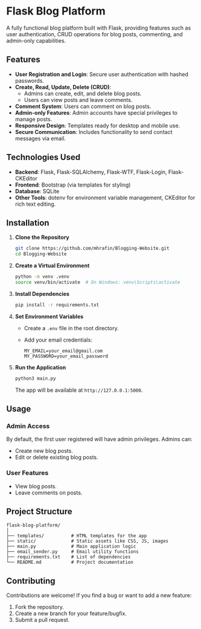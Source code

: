
# Flask Blog Platform

A fully functional blog platform built with Flask, providing features such as user authentication, CRUD operations for blog posts, commenting, and admin-only capabilities.

## Features

- **User Registration and Login**: Secure user authentication with hashed passwords.
- **Create, Read, Update, Delete (CRUD)**:
  - Admins can create, edit, and delete blog posts.
  - Users can view posts and leave comments.
- **Comment System**: Users can comment on blog posts.
- **Admin-only Features**: Admin accounts have special privileges to manage posts.
- **Responsive Design**: Templates ready for desktop and mobile use.
- **Secure Communication**: Includes functionality to send contact messages via email.

## Technologies Used

- **Backend**: Flask, Flask-SQLAlchemy, Flask-WTF, Flask-Login, Flask-CKEditor
- **Frontend**: Bootstrap (via templates for styling)
- **Database**: SQLite
- **Other Tools**: dotenv for environment variable management, CKEditor for rich text editing.

## Installation

1. **Clone the Repository**

   ```bash
   git clone https://github.com/mhrafin/Blogging-Website.git
   cd Blogging-Website
   ```

2. **Create a Virtual Environment**

   ```bash
   python -m venv .venv
   source venv/bin/activate  # On Windows: venv\Scripts\activate
   ```

3. **Install Dependencies**

   ```bash
   pip install -r requirements.txt
   ```

4. **Set Environment Variables**
   - Create a `.env` file in the root directory.
   - Add your email credentials:

     ```
     MY_EMAIL=your_email@gmail.com
     MY_PASSWORD=your_email_password
     ```

5. **Run the Application**

   ```bash
   python3 main.py
   ```

   The app will be available at `http://127.0.0.1:5000`.

## Usage

### Admin Access

By default, the first user registered will have admin privileges. Admins can:

- Create new blog posts.
- Edit or delete existing blog posts.

### User Features

- View blog posts.
- Leave comments on posts.

## Project Structure

```
flask-blog-platform/
│
├── templates/          # HTML templates for the app
├── static/             # Static assets like CSS, JS, images
├── main.py             # Main application logic
├── email_sender.py     # Email utility functions
├── requirements.txt    # List of dependencies
└── README.md           # Project documentation
```

## Contributing

Contributions are welcome! If you find a bug or want to add a new feature:

1. Fork the repository.
2. Create a new branch for your feature/bugfix.
3. Submit a pull request.

